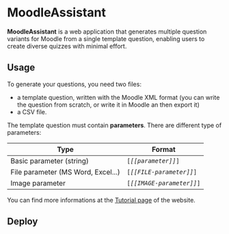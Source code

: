 # MoodleAssistant #

**MoodleAssistant** is a web application that generates multiple question variants for Moodle from a single template question, enabling users to create diverse quizzes with minimal effort.

## Usage ##

To generate your questions, you need two files:
* a template question, written with the Moodle XML format (you can write the question from scratch, or write it in Moodle an then export it)
* a CSV file.

The template question must contain **parameters**. There are different type of parameters:

Type | Format
------------- | -------------
Basic parameter (string) | <code>[*[[parameter]]*]</code>
File parameter (MS Word, Excel...) | <code>[*[[FILE-parameter]]*]</code>
Image parameter | <code>[*[[IMAGE-parameter]]*]</code>

You can find more informations at the [Tutorial page](https://moodleassistant.azurewebsites.net/Tutorial) of the website.

## Deploy ##
